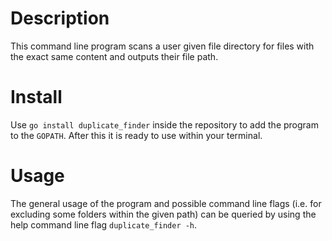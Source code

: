 # Description
This command line program scans a user given file directory for files with the exact same content and outputs their file path.

# Install
Use `go install duplicate_finder` inside the repository to add the program to the `GOPATH`. After this it is ready to use within your terminal.

# Usage
The general usage of the program and possible command line flags (i.e. for excluding some folders within the given path) can be queried by using  the help command line flag `duplicate_finder -h`.